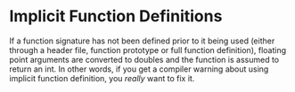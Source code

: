 # Implicit Function Definitions

If a function signature has not been defined prior to it being used (either through a header file, function prototype or full function definition), floating point arguments are converted to doubles and the function is assumed to return an int. In other words, if you get a compiler warning about using implicit function definition, you *really* want to fix it.